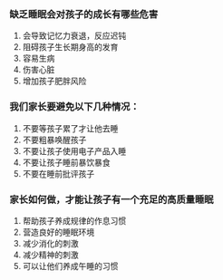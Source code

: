 ### 缺乏睡眠会对孩子的成长有哪些危害
1. 会导致记忆力衰退，反应迟钝
2. 阻碍孩子生长期身高的发育
3. 容易生病
4. 伤害心脏
5. 增加孩子肥胖风险

### 我们家长要避免以下几种情况：
1. 不要等孩子累了才让他去睡
2. 不要粗暴唤醒孩子
3. 不要让孩子使用电子产品入睡
4. 不要让孩子睡前暴饮暴食
5. 不要在睡前批评孩子

### 家长如何做，才能让孩子有一个充足的高质量睡眠
1. 帮助孩子养成规律的作息习惯
2. 营造良好的睡眠环境
3. 减少消化的刺激
4. 减少精神的刺激
5. 可以让他们养成午睡的习惯
